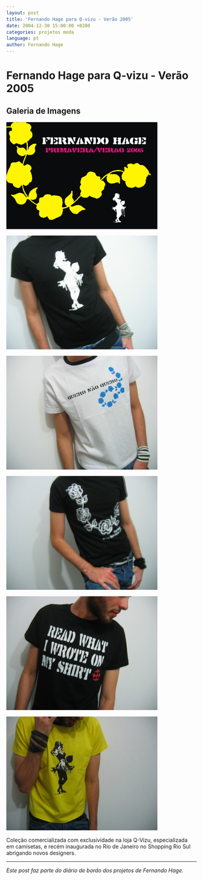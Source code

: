 ```yaml
---
layout: post
title: 'Fernando Hage para Q-vizu - Verão 2005'
date: 2004-12-30 15:00:00 +0200
categories: projetos moda
language: pt
author: Fernando Hage
---
```


# Fernando Hage para Q-vizu - Verão 2005

## Galeria de Imagens

![Fernando Hage para Q-vizu - Verão 2005](/assets/images/fernando-hage-para-q-vizu-verao-2005-01.jpg)

![Fernando Hage para Q-vizu - Verão 2005](/assets/images/fernando-hage-para-q-vizu-verao-2005-02.jpg)

![Fernando Hage para Q-vizu - Verão 2005](/assets/images/fernando-hage-para-q-vizu-verao-2005-03.jpg)

![Fernando Hage para Q-vizu - Verão 2005](/assets/images/fernando-hage-para-q-vizu-verao-2005-04.jpg)

![Fernando Hage para Q-vizu - Verão 2005](/assets/images/fernando-hage-para-q-vizu-verao-2005-05.jpg)

![Fernando Hage para Q-vizu - Verão 2005](/assets/images/fernando-hage-para-q-vizu-verao-2005-06.jpg)

Coleção comercializada com exclusividade na loja Q-Vizu, especializada em camisetas, e recém inaugurada no Rio de Janeiro no Shopping Rio Sul abrigando novos designers.

---

*Este post faz parte do diário de bordo dos projetos de Fernando Hage.*